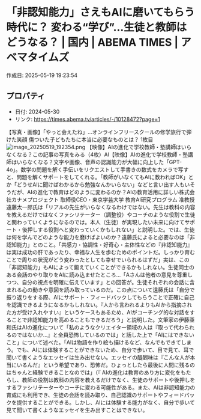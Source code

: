 # 「非認知能力」さえもAIに磨いてもらう時代に？ 変わる“学び”…生徒と教師はどうなる？ | 国内 | ABEMA TIMES | アベマタイムズ

作成日: 2025-05-19 19:23:54

## プロパティ

- 日付: 2024-05-30
- リンク: https://times.abema.tv/articles/-/10128472?page=1

【写真・画像】「やっと会えたね」…オンラインフリースクールの修学旅行で弾けた笑顔 傷ついた子どもたちに本当に必要なものとは？ 1枚目![image_20250519_192354.png](../assets/image_20250519_192354.png)
【映像】AIの進化で学校教師・塾講師はいらなくなる？この記事の写真をみる（4枚）AI【映像】AIの進化で学校教師・塾講師はいらなくなる？文字や画像、音声の認識能力が大幅に向上した「GPT-4o」。数学の問題を解く手伝いをリクエストして手書きの数式をカメラで写すと、問題を解くサポートをしてくれる。「教師がいなくてもAIに教わればOK」とか「どうせAIに聞けばわかるから勉強なんかいらない」などと言い出す人もいそうだが、AIの進化で教育はどのように変わるのか？AIの教育活用に詳しい株式会社カナメプロジェクト 取締役CEO・東京学芸大学 教育AI研究プログラム 准教授 遠藤太一郎氏は「リアルの先生がいらなくなるわけではない。先生は教科の内容を教えるだけではなくファシリテーター（調整役）やコーチのような役割で生徒と関わっていくようになるのでは。本人（生徒）が実現したい未来に向けてサポート・後押しする役割へと変わっていくかもしれない」と説明した。では、生徒は何を学んでどのような能力を磨けばよいのか？遠藤氏によると必要なのは「非認知能力」とのこと。「共感力・協調性・好奇心・主体性などの『非認知能力』は実は成功の肝であったり、幸福な人生を歩むためのポイントだ。しっかり育むことで周りの状況がどう変わったとしても幸せでいられるはずだ」実は、この「非認知能力」もAIによって鍛えていくことができるかもしれない。生徒同士のある会話のやり取りをAIに読み込ませたところ…「Aさんは他者の意見を尊重しつつ、自分の視点を明確に伝えています」との回答が。生徒それぞれの会話に含まれる心の動きや意図を読み取っているのだ。この点について遠藤氏は「自分で振り返りをする際、AIにサポート・フィードバックしてもらうことで正確に自己を認識できるようになるかもしれない。『人から言われるよりもAIから指摘された方が受け入れやすい』というケースもあるため、AIがコーチング的な対話をすることで非認知能力を高めることもできるだろう」と説明した。文筆家の伊藤亜和氏はAIの進化について「私のようなクリエイター領域の人は『取って代わられるのではないか…』と全員恐怖しているのでは」と話した上で「AIにはできないこと」について述べた。「AIは物語を作り絵も描けるなど、なんでもできてしまう。でも、AIには体験することができないため、自分で歩いて、目で見て、耳で聞いて書くようなエッセイは生み出せない。エッセイの醍醐味は『こんな人が本当にいるんだ』という希望であり、恐怖だ。ひょっとしたら最後に人間に残るのはちゃんと経験できることなのでは」（『
AIの進化は教育のあり方に変化をもたらし、教師の役割は教科の内容を教えるだけでなく、生徒のサポートや後押しをするファシリテーターやコーチに変わる可能性がある。また、AIは非認知能力の育成にも利用でき、生徒の会話を読み取り、自己認識のサポートやフィードバックを提供することができる。しかし、AIには体験する能力がなく、自分で歩いて見て聞いて書くようなエッセイを生み出すことはできない。